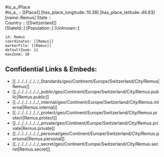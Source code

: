 ﻿---
location: [46.83,10.38] 
mapzoom: [7,12] 
mapmarker: city 
type: City
tags:
- geo/City


SpocWebEntityId: 33705
isDeleted: false
confidential: public

---
#is_a_/Place  
#is_a_ :: [[Place]] 
[has_place_longitude::10.38] 
[has_place_latitude::46.83] 
[name::Remus] 
State ::  
Country :: [[Switzerland]]  
[StateId::] 
[Population::] 
[Unknown::] 


```leaflet
id: Remus
coordinates: [[Remus]] 
markerFile: [[Remus]] 
defaultZoom: 11 
maxZoom: 18
```


## Confidential Links & Embeds: 
- [[../../../../../../_Standards/geo/Continent/Europe/Switzerland/City/Remus|Remus]] 
- [[../../../../../../_public/geo/Continent/Europe/Switzerland/City/Remus.public|Remus.public]] 
- [[../../../../../../_internal/geo/Continent/Europe/Switzerland/City/Remus.internal|Remus.internal]] 
- [[../../../../../../_protect/geo/Continent/Europe/Switzerland/City/Remus.protect|Remus.protect]] 
- [[../../../../../../_private/geo/Continent/Europe/Switzerland/City/Remus.private|Remus.private]] 
- [[../../../../../../_personal/geo/Continent/Europe/Switzerland/City/Remus.personal|Remus.personal]] 
- [[../../../../../../_secret/geo/Continent/Europe/Switzerland/City/Remus.secret|Remus.secret]] 

